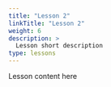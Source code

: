 ```yaml
---
title: "Lesson 2"
linkTitle: "Lesson 2"
weight: 6
description: >
  Lesson short description
type: lessons
---
```


Lesson content here
